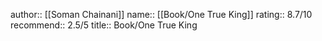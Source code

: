 author:: [[Soman Chainani]]
name:: [[Book/One True King]]
rating:: 8.7/10
recommend:: 2.5/5
title:: Book/One True King
